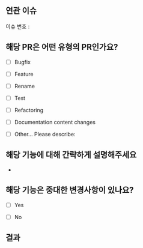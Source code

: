 ## 연관 이슈
이슈 번호 :

## 해당 PR은 어떤 유형의 PR인가요?

- [ ] Bugfix
- [ ] Feature
- [ ] Rename
- [ ] Test
- [ ] Refactoring
- [ ] Documentation content changes
- [ ] Other... Please describe:


## 해당 기능에 대해 간략하게 설명해주세요
- 


## 해당 기능은 중대한 변경사항이 있나요?
<!--  API 변경, 구조 변경, 중요한 기능의 제거 또는 변경일 경우 "Yes", 다른 기능에 영향을 주지 않는 기능 추가와 버그 수정일 경우 "no" -->
- [ ] Yes
- [ ] No


## 결과
<!-- pr 결과를 찍은 사진이나 참고할만한 사항같은 것을 적어주세요 -->